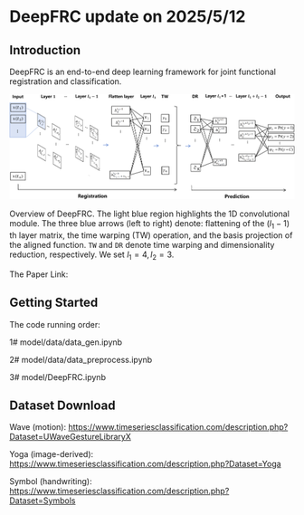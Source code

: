 # DeepFRC update on 2025/5/12

## Introduction

DeepFRC is an end-to-end deep learning framework for joint functional registration and classification.

![DeepFRC Model](images/The_Model.png)

Overview of DeepFRC. The light blue region highlights the 1D convolutional module. The three blue arrows (left to right) denote: flattening of the $(l_1{-}1)$ th layer matrix, the time warping (TW) operation, and the basis projection of the aligned function. ``TW`` and ``DR`` denote time warping and dimensionality reduction, respectively. We set $l_1 =4, l_2=3$.

The Paper Link: 

## Getting Started

The code running order:

1# model/data/data_gen.ipynb

2# model/data/data_preprocess.ipynb

3# model/DeepFRC.ipynb

## Dataset Download

Wave (motion): https://www.timeseriesclassification.com/description.php?Dataset=UWaveGestureLibraryX

Yoga (image-derived): https://www.timeseriesclassification.com/description.php?Dataset=Yoga

Symbol (handwriting): https://www.timeseriesclassification.com/description.php?Dataset=Symbols
